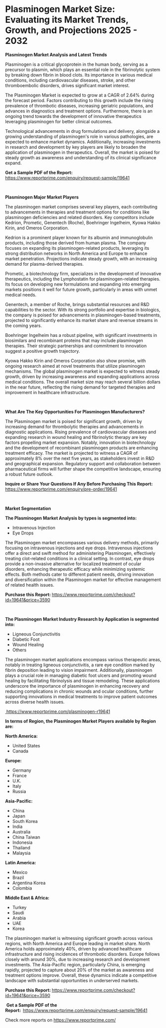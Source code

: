 <p><h1>Plasminogen Market Size: Evaluating its Market Trends, Growth, and Projections 2025 - 2032</h1></p><p><strong>Plasminogen Market Analysis and Latest Trends</strong></p>
<p><p>Plasminogen is a critical glycoprotein in the human body, serving as a precursor to plasmin, which plays an essential role in the fibrinolytic system by breaking down fibrin in blood clots. Its importance in various medical conditions, including cardiovascular diseases, stroke, and other thromboembolic disorders, drives significant market interest.</p><p>The Plasminogen Market is expected to grow at a CAGR of 2.64% during the forecast period. Factors contributing to this growth include the rising prevalence of thrombotic diseases, increasing geriatric populations, and advances in diagnostics and treatment options. Furthermore, there is an ongoing trend towards the development of innovative therapeutics leveraging plasminogen for better clinical outcomes.</p><p>Technological advancements in drug formulations and delivery, alongside a growing understanding of plasminogen's role in various pathologies, are expected to enhance market dynamics. Additionally, increasing investments in research and development by key players are likely to broaden the application of plasminogen in therapeutics. Overall, the market is poised for steady growth as awareness and understanding of its clinical significance expand.</p></p>
<p><strong>Get a Sample PDF of the Report:&nbsp;</strong> <a href="https://www.reportprime.com/enquiry/request-sample/19641?utm_campaign=3507&utm_medium=2&utm_source=Github&utm_content=ia&utm_term=20032025&utm_id=plasminogen">https://www.reportprime.com/enquiry/request-sample/19641</a></p>
<p>&nbsp;</p>
<p><strong>Plasminogen Major Market Players</strong></p>
<p><p>The plasminogen market comprises several key players, each contributing to advancements in therapies and treatment options for conditions like plasminogen deficiencies and related disorders. Key competitors include Kedrion, Prometic, Genentech (Roche), Boehringer Ingelheim, Kyowa Hakko Kirin, and Omeros Corporation.</p><p>Kedrion is a prominent player known for its albumin and immunoglobulin products, including those derived from human plasma. The company focuses on expanding its plasminogen-related products, leveraging its strong distribution networks in North America and Europe to enhance market penetration. Projections indicate steady growth, with an increasing demand for plasma-derived therapies.</p><p>Prometic, a biotechnology firm, specializes in the development of innovative therapeutics, including the Lymphostatin for plasminogen-related therapies. Its focus on developing new formulations and expanding into emerging markets positions it well for future growth, particularly in areas with unmet medical needs.</p><p>Genentech, a member of Roche, brings substantial resources and R&D capabilities to the sector. With its strong portfolio and expertise in biologics, the company is poised for advancements in plasminogen-based treatments, projected to significantly enhance its market share and revenue streams in the coming years.</p><p>Boehringer Ingelheim has a robust pipeline, with significant investments in biosimilars and recombinant proteins that may include plasminogen therapies. Their strategic partnerships and commitment to innovation suggest a positive growth trajectory.</p><p>Kyowa Hakko Kirin and Omeros Corporation also show promise, with ongoing research aimed at novel treatments that utilize plasminogen mechanisms. The global plasminogen market is expected to witness steady growth, driven by increasing awareness and expanding applications across medical conditions. The overall market size may reach several billion dollars in the near future, reflecting the rising demand for targeted therapies and improvement in healthcare infrastructure.</p></p>
<p>&nbsp;</p>
<p><strong>What Are The Key Opportunities For Plasminogen Manufacturers?</strong></p>
<p><p>The Plasminogen market is poised for significant growth, driven by increasing demand for thrombolytic therapies and advancements in diagnostic applications. Rising prevalence of cardiovascular diseases and expanding research in wound healing and fibrinolytic therapy are key factors propelling market expansion. Notably, innovation in biotechnology and the development of recombinant plasminogen products are enhancing treatment efficacy. The market is projected to witness a CAGR of approximately 8% over the next five years, as stakeholders invest in R&D and geographical expansion. Regulatory support and collaboration between pharmaceutical firms will further shape the competitive landscape, ensuring a robust future outlook.</p></p>
<p><strong>Inquire or Share Your Questions If Any Before Purchasing This Report:</strong> <a href="https://www.reportprime.com/enquiry/pre-order/19641?utm_campaign=3507&utm_medium=2&utm_source=Github&utm_content=ia&utm_term=20032025&utm_id=plasminogen">https://www.reportprime.com/enquiry/pre-order/19641</a></p>
<p>&nbsp;</p>
<p><strong>Market Segmentation</strong></p>
<p><strong>The Plasminogen Market Analysis by types is segmented into:</strong></p>
<p><ul><li>Intravenous Injection</li><li>Eye Drops</li></ul></p>
<p><p>The Plasminogen market encompasses various delivery methods, primarily focusing on intravenous injections and eye drops. Intravenous injections offer a direct and swift method for administering Plasminogen, effectively treating clot-related conditions in a clinical setting. In contrast, eye drops provide a non-invasive alternative for localized treatment of ocular disorders, enhancing therapeutic efficacy while minimizing systemic effects. Both methods cater to different patient needs, driving innovation and diversification within the Plasminogen market for effective management of related health issues.</p></p>
<p><strong>Purchase this Report:&nbsp;</strong><a href="https://www.reportprime.com/checkout?id=19641&price=3590&utm_campaign=3507&utm_medium=2&utm_source=Github&utm_content=ia&utm_term=20032025&utm_id=plasminogen">https://www.reportprime.com/checkout?id=19641&price=3590</a></p>
<p>&nbsp;</p>
<p><strong>The Plasminogen Market Industry Research by Application is segmented into:</strong></p>
<p><ul><li>Ligneous Conjunctivitis</li><li>Diabetic Foot</li><li>Wound Healing</li><li>Others</li></ul></p>
<p><p>The plasminogen market applications encompass various therapeutic areas, notably in treating ligneous conjunctivitis, a rare eye condition marked by fibrin deposition leading to vision impairment. Additionally, plasminogen plays a crucial role in managing diabetic foot ulcers and promoting wound healing by facilitating fibrinolysis and tissue remodeling. These applications underscore the importance of plasminogen in enhancing recovery and reducing complications in chronic wounds and ocular conditions, further supporting innovations in medical treatments to improve patient outcomes across diverse health issues.</p></p>
<p><a href="https://www.reportprime.com/plasminogen-r19641?utm_campaign=3507&utm_medium=2&utm_source=Github&utm_content=ia&utm_term=20032025&utm_id=plasminogen">&nbsp;https://www.reportprime.com/plasminogen-r19641</a></p>
<p><strong>In terms of Region, the Plasminogen Market Players available by Region are:</strong></p>
<p>
    <p> <strong> North America: </strong>
        <ul>
            <li>United States</li>
            <li>Canada</li>
        </ul>
        </p> 
    <p> <strong> Europe: </strong>
        <ul>
            <li>Germany</li>
            <li>France</li>
            <li>U.K.</li>
            <li>Italy</li>
            <li>Russia</li>
        </ul>
        </p> 
    <p> <strong> Asia-Pacific: </strong>
        <ul>
            <li>China</li>
            <li>Japan</li>
            <li>South Korea</li>
            <li>India</li>
            <li>Australia</li>
            <li>China Taiwan</li>
            <li>Indonesia</li>
            <li>Thailand</li>
            <li>Malaysia</li>
        </ul>
        </p> 
    <p> <strong> Latin America: </strong>
        <ul>
            <li>Mexico</li>
            <li>Brazil</li>
            <li>Argentina Korea</li>
            <li>Colombia</li>
        </ul>
        </p> 
    <p> <strong> Middle East & Africa: </strong>
        <ul>
            <li>Turkey</li>
            <li>Saudi</li>
            <li>Arabia</li>
            <li>UAE</li>
            <li>Korea</li>
        </ul>
    </p>
    </p>
<p><p>The plasminogen market is witnessing significant growth across various regions, with North America and Europe leading in market share. North America holds approximately 40%, driven by advanced healthcare infrastructure and rising incidences of thrombotic disorders. Europe follows closely with around 30%, due to increasing research and development investments. The Asia-Pacific region, particularly China, is emerging rapidly, projected to capture about 20% of the market as awareness and treatment options improve. Overall, these dynamics indicate a competitive landscape with substantial opportunities in underserved markets.</p></p>
<p><strong>Purchase this Report: </strong><a href="https://www.reportprime.com/checkout?id=19641&price=3590&utm_campaign=3507&utm_medium=2&utm_source=Github&utm_content=ia&utm_term=20032025&utm_id=plasminogen">https://www.reportprime.com/checkout?id=19641&price=3590</a></p>
<p>&nbsp;<strong>Get a Sample PDF of the Report:&nbsp;&nbsp;</strong><a href="https://www.reportprime.com/enquiry/request-sample/19641?utm_campaign=3507&utm_medium=2&utm_source=Github&utm_content=ia&utm_term=20032025&utm_id=plasminogen">https://www.reportprime.com/enquiry/request-sample/19641</a></p>
<p><strong></strong></p>
<p>Check more reports on <a href="https://www.reportprime.com/?utm_campaign=3507&utm_medium=2&utm_source=Github&utm_content=ia&utm_term=20032025&utm_id=plasminogen">https://www.reportprime.com/</a></p>
